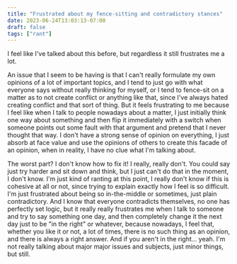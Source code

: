 ```yaml
---
title: "Frustrated about my fence-sitting and contradictory stances"
date: 2023-06-24T13:03:13-07:00
draft: false
tags: ["rant"]
---
```


I feel like I've talked about this before, but regardless it still frustrates me a lot.

An issue that I seem to be having is that I can't really formulate my own opinions of a lot of important topics, and I tend to just go with what everyone says without really thinking for myself, or I tend to fence-sit on a matter as to not create conflict or anything like that, since I've always hated creating conflict and that sort of thing. But it feels frustrating to me because I feel like when I talk to people nowadays about a matter, I just initially think one way about something and then flip it immediately with a switch when someone points out some fault with that argument and pretend that I never thought that way. I don't have a strong sense of opinion on everything, I just absorb at face value and use the opinions of others to create this facade of an opinion, when in reality, I have no clue what I'm talking about. 

The worst part? I don't know how to fix it! I really, really don't. You could say just try harder and sit down and think, but I just can't do that in the moment, I don't know. I'm just kind of ranting at this point, I really don't know if this is cohesive at all or not, since trying to explain exactly how I feel is so difficult. I'm just frustrated about being so in-the-middle or sometimes, just plain contradictory. And I know that everyone contradicts themselves, no one has perfectly set logic, but it really really frustrates me when I talk to someone and try to say something one day, and then completely change it the next day just to be "in the right" or whatever, because nowadays, I feel that, whether you like it or not, a lot of times, there is no such thing as an opinion, and there is always a right answer. And if you aren't in the right... yeah. I'm not really talking about major major issues and subjects, just minor things, but still. 

